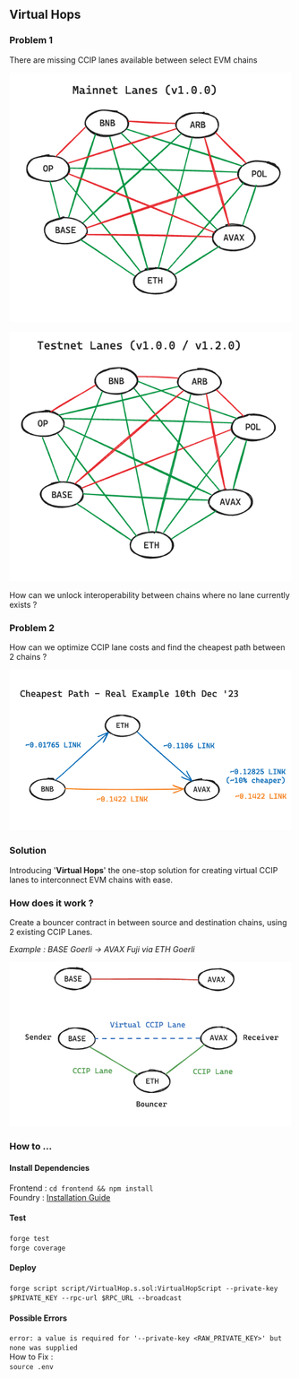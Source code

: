 ## Virtual Hops

### Problem 1
There are missing CCIP lanes available between select EVM chains

![Mainnet Lanes](img/Mainnet%20Missing%20Lanes.png)

![Testnet Lanes](img/Testnet%20Missing%20Lanes.png)

How can we unlock interoperability between chains where no lane currently exists ?

### Problem 2
How can we optimize CCIP lane costs and find the cheapest path between 2 chains ?

![Cheapest Path](img/Cheapest%20Path.png)
### Solution
Introducing '**Virtual Hops**' the one-stop solution for creating virtual CCIP lanes to interconnect EVM chains with ease.

### How does it work ?
Create a bouncer contract in between source and destination chains, using 2 existing CCIP Lanes.  

*Example : BASE Goerli -> AVAX Fuji via ETH Goerli*
 
![Virtual Testnet Lane](img/Virtual%20Lane.png)

### How to ...

#### Install Dependencies
Frontend : `cd frontend && npm install`   
Foundry : [Installation Guide](https://book.getfoundry.sh/getting-started/installation)

#### Test
`forge test`   
`forge coverage`   

#### Deploy
`forge script script/VirtualHop.s.sol:VirtualHopScript --private-key $PRIVATE_KEY --rpc-url $RPC_URL --broadcast`

#### Possible Errors
`error: a value is required for '--private-key <RAW_PRIVATE_KEY>' but none was supplied`   
How to Fix :   
`source .env`   
